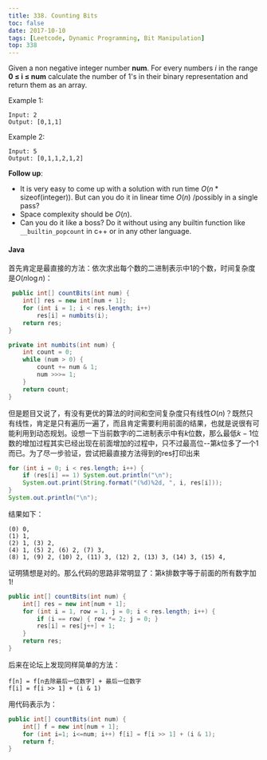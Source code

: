 ```yaml
---
title: 338. Counting Bits
toc: false
date: 2017-10-10
tags: [Leetcode, Dynamic Programming, Bit Manipulation]
top: 338
---
```


Given a non negative integer number **num**. For every numbers $i$ in the range **0 ≤ i ≤ num** calculate the number of 1's in their binary representation and return them as an array.

Example 1:

```
Input: 2
Output: [0,1,1]
```

Example 2:

```
Input: 5
Output: [0,1,1,2,1,2]
```

**Follow up**:

* It is very easy to come up with a solution with run time $O(n*\text{sizeof(integer}))$. But can you do it in linear time $O(n)$ /possibly in a single pass?
* Space complexity should be $O(n)$.
* Can you do it like a boss? Do it without using any builtin function like `__builtin_popcount` in c++ or in any other language.

#### Java


首先肯定是最直接的方法：依次求出每个数的二进制表示中1的个数，时间复杂度是$O(n\log n)$：


```Java
 public int[] countBits(int num) {
    int[] res = new int[num + 1];
    for (int i = 1; i < res.length; i++)
        res[i] = numbits(i);
    return res;
}

private int numbits(int num) {
    int count = 0;
    while (num > 0) {
        count += num & 1;
        num >>>= 1;
    }
    return count;
}
```


但是题目又说了，有没有更优的算法的时间和空间复杂度只有线性$O(n)$？既然只有线性，肯定是只有遍历一遍了，而且肯定需要利用前面的结果，也就是说很有可能利用到动态规划。设想一下当前数字$i$的二进制表示中有$k$位数，那么最低$k-1$位数的增加过程其实已经出现在前面增加的过程中，只不过最高位--第$k$位多了一个1而已。为了尽一步验证，尝试把最直接方法得到的res打印出来

```Java
for (int i = 0; i < res.length; i++) {
    if (res[i] == 1) System.out.println("\n");
    System.out.print(String.format("(%d)%2d, ", i, res[i]));
}
System.out.println("\n");
```

结果如下：

```
(0) 0, 
(1) 1, 
(2) 1, (3) 2, 
(4) 1, (5) 2, (6) 2, (7) 3, 
(8) 1, (9) 2, (10) 2, (11) 3, (12) 2, (13) 3, (14) 3, (15) 4, 
```

证明猜想是对的。那么代码的思路非常明显了：第$k$排数字等于前面的所有数字加1!

```Java
public int[] countBits(int num) {
    int[] res = new int[num + 1];
    for (int i = 1, row = 1, j = 0; i < res.length; i++) {
        if (i == row) { row *= 2; j = 0; }
        res[i] = res[j++] + 1;
    }
    return res;
}
```

后来在论坛上发现同样简单的方法：


```
f[n] = f[n去除最后一位数字] + 最后一位数字
f[i] = f[i >> 1] + (i & 1)
```

用代码表示为：

```Java
public int[] countBits(int num) {
    int[] f = new int[num + 1];
    for (int i=1; i<=num; i++) f[i] = f[i >> 1] + (i & 1);
    return f;
}
```

